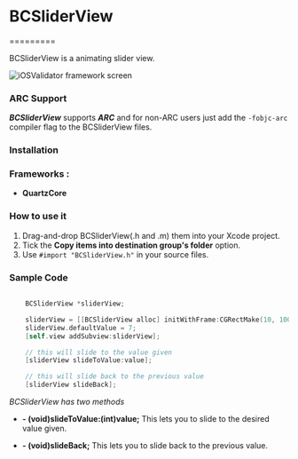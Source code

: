 # BCSliderView #
=========

BCSliderView is a animating slider view.

![iOSValidator framework screen](https://raw.github.com/07cs07/BCSliderView/master/ScreenShot.png)

### ARC Support ###
***BCSliderView*** supports ***ARC*** and for non-ARC users just add the `-fobjc-arc` compiler flag to the BCSliderView files.

### Installation ###

### Frameworks :
- **QuartzCore**

### How to use it

1. Drag-and-drop BCSliderView(.h and .m) them into your Xcode project.
2. Tick the **Copy items into destination group's folder** option.
3. Use `#import "BCSliderView.h"` in  your source files.

### Sample Code
	
```objective-c

    BCSliderView *sliderView;

    sliderView = [[BCSliderView alloc] initWithFrame:CGRectMake(10, 100, 100, 100)];
    sliderView.defaultValue = 7;
    [self.view addSubview:sliderView];

	// this will slide to the value given
    [sliderView slideToValue:value]; 

	// this will slide back to the previous value
    [sliderView slideBack]; 
```

*BCSliderView has two methods*

- **- (void)slideToValue:(int)value;** This lets you to slide to the desired value given.

- **- (void)slideBack;** This lets you to slide back to the previous value.

 
